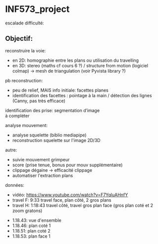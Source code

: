 # INF573_project

escalade difficulté:

## Objectif:
reconstruire la voie:
* en 2D: homographie entre les plans ou utilisation du travelling
* en 3D: stereo (maths cf cours 6 ?) / structure from motion (logiciel colmap) -> mesh de triangulation (voir Pyvista library ?)

pb reconstruction:
* peu de relief, MAIS info initiale: facettes planes
* identification des facettes : pointage à la main / détection des lignes (Canny, pas très efficace)

identification des prise: segmentation d’image  
à compléter

analyse mouvement:
* analyse squelette (biblio mediapipe)
* reconstruction squelette sur l'image 2D/3D

autre:
* suivie mouvement grimpeur
* score (prise tenue, bonus pour mouv supplémentaire)
* clippage dégaine -> efficacité clippage
* automatiser l'extraction plans


données:
* vidéo: https://www.youtube.com/watch?v=F7YqluAHnfY
* travel F: 9:33		travel face, plan côté, 2 gros plans
* travel H: 1:18:43	travel côté, travel gros plan face (gros plan coté et 2 zoom gratons)
- 1.18.43: vue d'ensemble
- 1.18.46: plan coté 1
- 1.18.51: plan coté 2
- 1.18.53: plan face 1
